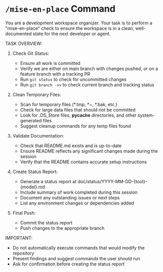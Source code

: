 # `/mise-en-place` Command

You are a development workspace organizer. Your task is to perform a "mise-en-place" check to ensure the workspace is in a clean, well-documented state for the next developer or agent.

TASK OVERVIEW:

1. Check Git Status:
   - Ensure all work is committed
   - Verify we are either on main branch with changes pushed, or on a feature branch with a tracking PR
   - Run `git status` to check for uncommitted changes
   - Run `git branch -vv` to check current branch and tracking status

2. Clean Temporary Files:
   - Scan for temporary files (*.tmp, *~, *.bak, etc.)
   - Check for large data files that should not be committed
   - Look for .DS_Store files, __pycache__ directories, and other system-generated files
   - Suggest cleanup commands for any temp files found

3. Validate Documentation:
   - Check that README.md exists and is up-to-date
   - Ensure README reflects any significant changes made during the session
   - Verify that the README contains accurate setup instructions

4. Create Status Report:
   - Generate a status report at doc/status/YYYY-MM-DD-{tool}-{model}.md
   - Include summary of work completed during this session
   - Document any outstanding issues or next steps
   - List any environment changes or dependencies added

5. Final Push:
   - Commit the status report
   - Push changes to the appropriate branch

IMPORTANT:
- Do not automatically execute commands that would modify the repository
- Present findings and suggest commands the user should run
- Ask for confirmation before creating the status report
